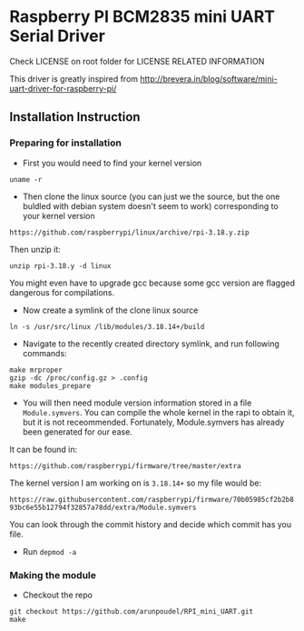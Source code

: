 # Raspberry PI BCM2835 mini UART Serial Driver
Check LICENSE on root folder for LICENSE RELATED INFORMATION

This driver is greatly inspired from 
http://brevera.in/blog/software/mini-uart-driver-for-raspberry-pi/

## Installation Instruction

### Preparing for installation

* First you would need to find your kernel version

`uname -r`

* Then clone the linux source (you can just we the source, but the one buldled with debian system doesn't seem to work) corresponding to your kernel version

`https://github.com/raspberrypi/linux/archive/rpi-3.18.y.zip`

Then unzip it:

`unzip rpi-3.18.y -d linux`

You might even have to upgrade gcc because some gcc version are flagged dangerous for compilations.

* Now create a symlink of the clone linux source

`ln -s /usr/src/linux /lib/modules/3.18.14+/build`

* Navigate to the recently created directory symlink, and run following commands:

```
make mrproper
gzip -dc /proc/config.gz > .config
make modules_prepare
```

* You will then need module version information stored in a file `Module.symvers`. You can compile the whole kernel in the rapi to obtain it, but it is not receommended. Fortunately, Module.symvers has already been generated for our ease.

It can be found in:

`https://github.com/raspberrypi/firmware/tree/master/extra`

The kernel version I am working on is `3.18.14+` so my file would be:

`https://raw.githubusercontent.com/raspberrypi/firmware/70b05985cf2b2b893bc6e55b12794f32857a78dd/extra/Module.symvers`

You can look through the commit history and decide which commit has you file.

* Run `depmod -a`

### Making the module

* Checkout the repo

```
git checkout https://github.com/arunpoudel/RPI_mini_UART.git
make
```
